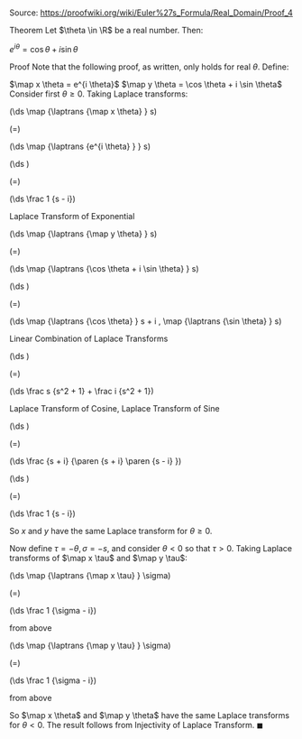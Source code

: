 # 

Source: https://proofwiki.org/wiki/Euler%27s_Formula/Real_Domain/Proof_4

Theorem
Let $\theta \in \R$ be a real number.
Then:

$e^{i \theta} = \cos \theta + i \sin \theta$


Proof
Note that the following proof, as written, only holds for real $\theta$.
Define:

$\map x \theta = e^{i \theta}$
$\map y \theta = \cos \theta + i \sin \theta$
Consider first $\theta \ge 0$.
Taking Laplace transforms:














\(\ds \map {\laptrans {\map x \theta} } s\)

\(=\)







\(\ds \map {\laptrans {e^{i \theta} } } s\)




















\(\ds \)

\(=\)







\(\ds \frac 1 {s - i}\)





Laplace Transform of Exponential














\(\ds \map {\laptrans {\map y \theta} } s\)

\(=\)







\(\ds \map {\laptrans {\cos \theta + i \sin \theta} } s\)




















\(\ds \)

\(=\)







\(\ds \map {\laptrans {\cos \theta} } s + i \, \map {\laptrans {\sin \theta} } s\)





Linear Combination of Laplace Transforms














\(\ds \)

\(=\)







\(\ds \frac s {s^2 + 1} + \frac i {s^2 + 1}\)





Laplace Transform of Cosine, Laplace Transform of Sine














\(\ds \)

\(=\)







\(\ds \frac {s + i} {\paren {s + i} \paren {s - i} }\)




















\(\ds \)

\(=\)







\(\ds \frac 1 {s - i}\)









So $x$ and $y$ have the same Laplace transform for $\theta \ge 0$.

Now define $\tau = -\theta, \sigma = -s$, and consider $\theta < 0$ so that $\tau > 0$.
Taking Laplace transforms of $\map x \tau$ and $\map y \tau$: 














\(\ds \map {\laptrans {\map x \tau} } \sigma\)

\(=\)







\(\ds \frac 1 {\sigma - i}\)





from above














\(\ds \map {\laptrans {\map y \tau} } \sigma\)

\(=\)







\(\ds \frac 1 {\sigma - i}\)





from above



So $\map x \theta$ and $\map y \theta$ have the same Laplace transforms for $\theta < 0$.
The result follows from Injectivity of Laplace Transform.
$\blacksquare$





